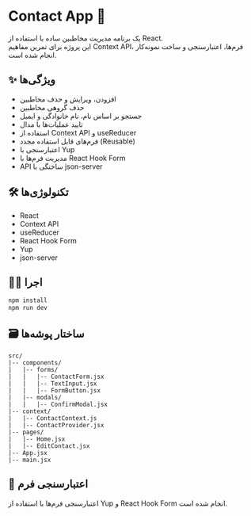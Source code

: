 # Contact App 📇

یک برنامه مدیریت مخاطبین ساده با استفاده از React.  
این پروژه برای تمرین مفاهیم Context API، فرم‌ها، اعتبارسنجی و ساخت نمونه‌کار انجام شده است.

## ✨ ویژگی‌ها

- افزودن، ویرایش و حذف مخاطبین
- حذف گروهی مخاطبین
- جستجو بر اساس نام، نام خانوادگی و ایمیل
- تایید عملیات‌ها با مدال
- استفاده از Context API و useReducer
- فرم‌های قابل استفاده مجدد (Reusable)
- اعتبارسنجی با Yup
- مدیریت فرم‌ها با React Hook Form
- API ساختگی با json-server

## 🛠 تکنولوژی‌ها

- React
- Context API
- useReducer
- React Hook Form
- Yup
- json-server

## 🧑‍💻 اجرا

```bash
npm install
npm run dev
```

## 🗃 ساختار پوشه‌ها

```
src/
|-- components/
|   |-- forms/
|   |   |-- ContactForm.jsx
|   |   |-- TextInput.jsx
|   |   |-- FormButton.jsx
|   |-- modals/
|   |   |-- ConfirmModal.jsx
|-- context/
|   |-- ContactContext.js
|   |-- ContactProvider.jsx
|-- pages/
|   |-- Home.jsx
|   |-- EditContact.jsx
|-- App.jsx
|-- main.jsx
```

## 🧪 اعتبارسنجی فرم

اعتبارسنجی فرم‌ها با استفاده از Yup و React Hook Form انجام شده است.